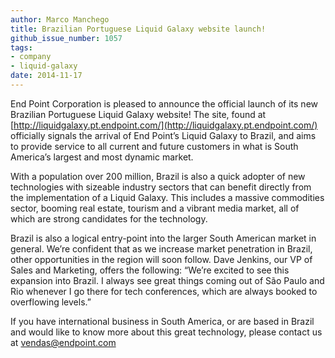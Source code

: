 ```yaml
---
author: Marco Manchego
title: Brazilian Portuguese Liquid Galaxy website launch!
github_issue_number: 1057
tags:
- company
- liquid-galaxy
date: 2014-11-17
---
```


End Point Corporation is pleased to announce the official launch of its new Brazilian Portuguese Liquid Galaxy website! The site, found at [http://liquidgalaxy.pt.endpoint.com/](http://liquidgalaxy.pt.endpoint.com/) officially signals the arrival of End Point’s Liquid Galaxy to Brazil, and aims to provide service to all current and future customers in what is South America’s largest and most dynamic market.

With a population over 200 million, Brazil is also a quick adopter of new technologies with sizeable industry sectors that can benefit directly from the implementation of a Liquid Galaxy. This includes a massive commodities sector, booming real estate, tourism and a vibrant media market, all of which are strong candidates for the technology.

Brazil is also a logical entry-point into the larger South American market in general. We’re confident that as we increase market penetration in Brazil, other opportunities in the region will soon follow. Dave Jenkins, our VP of Sales and Marketing, offers the following: “We’re excited to see this expansion into Brazil. I always see great things coming out of São Paulo and Rio whenever I go there for tech conferences, which are always booked to overflowing levels.”

If you have international business in South America, or are based in Brazil and would like to know more about this great technology, please contact us at [vendas@endpoint.com](mailto:vendas@endpoint.com)

